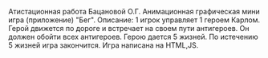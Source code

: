Атистационная работа Бацановой О.Г.
Анимационная графическая мини игра (приложение) "Бег".
Описание: 1 игрок управляет 1 героем Карлом.  Герой  движется по дороге и встречает на своем пути  антигероев. Он должен обойти всех антигероев. Герою дается 5 жизней.
По истечению  5  жизней игра закончится.
Игра написана на HTML,JS.

